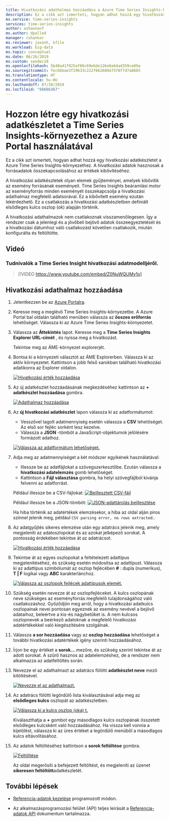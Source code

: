 ```yaml
---
title: Hivatkozási adathalmaz hozzáadása a Azure Time Series Insights-környezethez | Microsoft Docs
description: Ez a cikk azt ismerteti, hogyan adhat hozzá egy hivatkozási adatkészletet a Azure Time Series Insights-környezetében lévő adatbővítéshez.
ms.service: time-series-insights
services: time-series-insights
author: ashannon7
ms.author: dpalled
manager: cshankar
ms.reviewer: jasonh, kfile
ms.workload: big-data
ms.topic: conceptual
ms.date: 06/26/2019
ms.custom: seodec18
ms.openlocfilehash: 5b48a41f025ef06c69e6de126e0a64ad359ce09a
ms.sourcegitcommit: fecb6bae3f29633c222f0b2680475f8f7d7a8885
ms.translationtype: HT
ms.contentlocale: hu-HU
ms.lasthandoff: 07/30/2019
ms.locfileid: "68666367"
---
```

# <a name="create-a-reference-data-set-for-your-time-series-insights-environment-using-the-azure-portal"></a>Hozzon létre egy hivatkozási adatkészletet a Time Series Insights-környezethez a Azure Portal használatával

Ez a cikk azt ismerteti, hogyan adhat hozzá egy hivatkozási adatkészletet a Azure Time Series Insights-környezethez. A hivatkozási adatok hasznosak a forrásadatok összekapcsolásához az értékek kibővítéséhez.

A hivatkozási adatkészletek olyan elemek gyűjteményei, amelyek kibővítik az esemény forrásának eseményeit. Time Series Insights beáramlási motor az eseményforrás minden eseményét összekapcsolja a hivatkozási adathalmaz megfelelő adatsorával. Ez a kibővített esemény ezután lekérdezhető. Ez a csatlakozás a hivatkozási adatkészletben definiált elsődleges kulcs oszlop (ok) alapján történik.

A hivatkozási adathalmazok nem csatlakoznak visszamenőlegesen. Így a rendszer csak a jelenlegi és a jövőbeli bejövő adatok összeegyeztetését és a hivatkozási dátumhoz való csatlakozást követően csatlakozik, miután konfigurálta és feltöltötte.

## <a name="video"></a>Videó

### <a name="learn-about-time-series-insights-reference-data-modelbr"></a>Tudnivalók a Time Series Insight hivatkozási adatmodelljéről.</br>

> [!VIDEO https://www.youtube.com/embed/Z0NuWQUMv1o]

## <a name="add-a-reference-data-set"></a>Hivatkozási adathalmaz hozzáadása

1. Jelentkezzen be az [Azure Portalra](https://portal.azure.com).

1. Keresse meg a meglévő Time Series Insights-környezetbe. A Azure Portal bal oldalán található menüben válassza az **összes erőforrás** lehetőséget. Válassza ki az Azure Time Series Insights-környezetet.

1. Válassza az **Áttekintés** lapot. Keresse meg a **Time Series Insights Explorer URL-címét** , és nyissa meg a hivatkozást.  

   Tekintse meg az ÁME-környezet explorerjét.

1. Bontsa ki a környezeti választót az ÁME Explorerben. Válassza ki az aktív környezetet. Kattintson a jobb felső sarokban található hivatkozási adatikonra az Explorer oldalon.

   [![Hivatkozási érték hozzáadása](media/add-reference-data-set/add-reference-data.png)](media/add-reference-data-set/add-reference-data.png#lightbox)

1. Az új adatkészlet hozzáadásának megkezdéséhez kattintson az **+ adatkészlet hozzáadása** gombra.

   [![Adathalmaz hozzáadása](media/add-reference-data-set/add-data-set.png)](media/add-reference-data-set/add-data-set.png#lightbox)

1. Az **új hivatkozási adatkészlet** lapon válassza ki az adatformátumot:
   - Vesszővel tagolt adatmennyiség esetén válassza a **CSV** lehetőséget. Az első sor fejléc sorként lesz kezelve.
   - Válassza a **JSON** -tömböt a JavaScript-objektumok jelölésére formázott adathoz.

   [![Válassza az adatformátum lehetőséget.](media/add-reference-data-set/add-data.png)](media/add-reference-data-set/add-data.png#lightbox)

1. Adja meg az adatmennyiséget a két módszer egyikének használatával:
   - Illessze be az adatfájlokat a szövegszerkesztőbe. Ezután válassza a **hivatkozási adatelemzés** gomb lehetőséget.
   - Kattintson a **Fájl választása** gombra, ha helyi szövegfájlból kívánja felvenni az adatforrást.

   Például illessze be a CSV-fájlokat: [![Beillesztett CSV-fájl](media/add-reference-data-set/csv-data-pasted.png)](media/add-reference-data-set/csv-data-pasted.png#lightbox)

   Például illessze be a JSON-tömböt: [![JSON-adattárolás beillesztése](media/add-reference-data-set/json-data-pasted.png)](media/add-reference-data-set/json-data-pasted.png#lightbox)

   Ha hiba történik az adatértékek elemzésekor, a hiba az oldal alján piros színnel jelenik meg, például `CSV parsing error, no rows extracted`:.

1. Az adatgyűjtés sikeres elemzése után egy adatrács jelenik meg, amely megjeleníti az adatoszlopokat és az azokat jelképező sorokat.  A pontosság érdekében tekintse át az adatrácsot.

   [![Hivatkozási érték hozzáadása](media/add-reference-data-set/parse-data.png)](media/add-reference-data-set/parse-data.png#lightbox)

1. Tekintse át az egyes oszlopokat a feltételezett adattípus megjelenítéséhez, és szükség esetén módosítsa az adattípust.  Válassza ki az adattípus szimbólumát az oszlop fejlécében **#** : dupla (numerikus), **T | F** logikai vagy **ABC** karakterlánchoz.

   [![Válassza az oszlopok fejlécek adattípusok elemét.](media/add-reference-data-set/choose-datatypes.png)](media/add-reference-data-set/choose-datatypes.png#lightbox)

1. Szükség esetén nevezze át az oszlopfejléceket. A kulcs oszlopának neve szükséges az eseményforrás megfelelő tulajdonságához való csatlakozáshoz. Győződjön meg arról, hogy a hivatkozási adatkulcs oszlopainak nevei pontosan egyeznek az esemény nevével a bejövő adataihoz, beleértve a kis-és nagybetűket is. A nem kulcsos oszlopnevek a beérkező adatoknak a megfelelő hivatkozási adatértékekkel való kiegészítésére szolgálnak.

1. Válassza **a sor hozzáadása** vagy az **oszlop hozzáadása** lehetőséget a további hivatkozási adatértékek igény szerinti hozzáadásához.

1. Írjon be egy értéket a **sorok...** mezőre, és szükség szerint tekintse át az adott sorokat. A szűrő hasznos az adatelemzéshez, de a rendszer nem alkalmazza az adatfeltöltés során.

1. Nevezze el az adathalmazt az adatrács fölötti **adatkészlet neve** mező kitöltésével.

    [![Nevezze el az adathalmazt.](media/add-reference-data-set/name-reference-dataset.png)](media/add-reference-data-set/name-reference-dataset.png#lightbox)

1. Az adatrács fölötti legördülő lista kiválasztásával adja meg az **elsődleges kulcs** oszlopát az adatkészletben.

    [![Válassza ki a kulcs oszlop (oka) t.](media/add-reference-data-set/set-primary-key.png)](media/add-reference-data-set/set-primary-key.png#lightbox)

    Kiválaszthatja a **+** gombot egy másodlagos kulcs oszlopának összetett elsődleges kulcsként való hozzáadásához. Ha vissza kell vonnia a kijelölést, válassza ki az üres értéket a legördülő menüből a másodlagos kulcs eltávolításához.

1. Az adatok feltöltéséhez kattintson a **sorok feltöltése** gombra.

    [![Feltöltése](media/add-reference-data-set/upload-rows.png)](media/add-reference-data-set/upload-rows.png#lightbox)

    Az oldal megerősíti a befejezett feltöltést, és megjeleníti az üzenet **sikeresen feltöltött**adatkészletét.

## <a name="next-steps"></a>További lépések

* [Referencia-adatok kezelése](time-series-insights-manage-reference-data-csharp.md) programozott módon.

* Az alkalmazásprogramozási felület (API) teljes leírását a [Referencia-adatok API](https://docs.microsoft.com/rest/api/time-series-insights/ga-reference-data-api) dokumentum tartalmazza.
